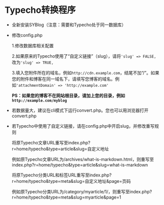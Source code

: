 # Typecho转换程序

* 全新安装SYBlog（注意：需要和Typecho处于同一数据库）

* 修改config.php

	1.修改数据库相关配置
	
	2.如果原来的Typecho使用了“自定义链接”（slug），请将`'slug' => FALSE,`改为`'slug' => TRUE,`
	
	3.填入您附件所在的域名，例如`http://cdn.example.com`，结尾不加“/”。如果您的附件和博客在同一域名下，请填写您博客的域名。例如`'attachmentDomain' => 'http://example.com'`
	
	**PS：如果您的博客不在网站根目录，请加上您的目录，例如`http://example.com/myblog`**

* 若数据量大，建议在cli模式下运行convert.php。您也可以用浏览器打开convert.php

* 若Typecho中使用了自定义链接，请在config.php中开启slug，并修改重写规则

	将原Typecho文章URL重写至index.php?r=home/typecho&type=article&slug=自定义地址
	
	例如原Typecho文章URL为/archives/what-is-markdown.html，则重写至index.php?r=home/typecho&type=article&slug=what-is-markdown
	
	将原Typecho分类URL和标签URL重写至index.php?r=home/typecho&type=meta&slug=自定义地址&page=页码
	
	例如原Typecho分类URL为/category/myarticle/1/，则重写至index.php?r=home/typecho&type=meta&slug=myarticle&page=1